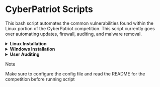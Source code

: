 # CyberPatriot Scripts


This bash script automates the common vulnerabilities found within the Linux portion of the CyberPatriot competition. This script currently goes over automating updates, firewall, auditing, and malware removal.


<details>
<summary><strong>Linux Installation</strong></summary>
<br>

1. Clone the repository

```
git clone https://github.com/Nathan-Kimm/CyberPatriot-Scripts.git
```

2. Navigate to the directory where the script was cloned

```
cd /path/tofile/CyberPatriot-Scripts
```

3. Make the script and config file executable

```
chmod +x Ubuntu.sh

chmod +x Ubuntu.conf
```

4. Run the script

```
./Ubuntu.sh
```

</details>

<details>
<summary><strong>Windows Installation</strong></summary>
<br>

1. After downloading, run the script in admin

> [!NOTE]
> Windows Script is very basic and needs some work

</details>

<details>
<summary><strong>User Auditing</strong></summary>
<br>

* Users listed on the README should be inputted into users.txt
* When script is run, users on the system will be put into currentusers.txt and users that are not found will be printed in user_log.txt

</details>

> [!NOTE]
> Make sure to configure the config file and read the README for the competition before running script